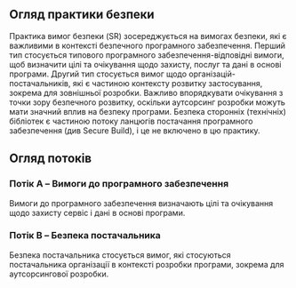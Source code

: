 ## Огляд практики безпеки
Практика вимог безпеки (SR) зосереджується на вимогах безпеки, які є важливими в контексті безпечного програмного забезпечення. Перший тип стосується типового програмного забезпечення-відповідні вимоги, щоб визначити цілі та очікування щодо захисту, послуг та дані в основі програми. Другий тип стосується вимог щодо організацій-постачальників, які є частиною контексту розвитку
застосування, зокрема для зовнішньої розробки. Важливо впорядкувати очікування з точки зору безпечного розвитку, оскільки
аутсорсинг розробки
можуть мати значний вплив на безпеку програми. Безпека cторонніх (технічніх) бібліотек є частиною потоку ланцюгів постачання програмного забезпечення (див
Secure Build), і це не включено в цю практику.

## Огляд потоків
### Потік A – Вимоги до програмного забезпечення
Вимоги до програмного забезпечення визначають цілі та очікування щодо захисту
сервіс і дані в основі програми.

### Потік B – Безпека постачальника
Безпека постачальника стосується вимог, які стосуються постачальника
організації в контексті розробки програми, зокрема
для аутсорсингової розробки.
